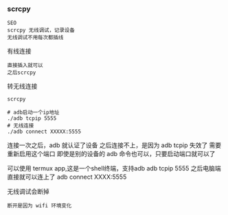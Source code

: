 

### scrcpy
    
    SEO
    scrcpy 无线调试，记录设备
    无线调试不用每次都插线

有线连接

    直接插入就可以
    之后scrcpy

转无线连接

    scrcpy

    # adb启动一个ip地址
    ./adb tcpip 5555
    # 无线连接
    ./adb connect XXXXX:5555


连接一次之后，adb 就认证了设备
之后连接不上，是因为 adb tcpip 失效了
需要重新启用这个端口
即使是别的设备的 adb 命令也可以，只要启动端口就可以了

可以使用 termux app,这是一个shell终端，支持adb
adb tcpip 5555
之后电脑端直接就可以连上了
adb connect XXXX:5555


无线调试会断掉

    断开是因为 wifi 环境变化


